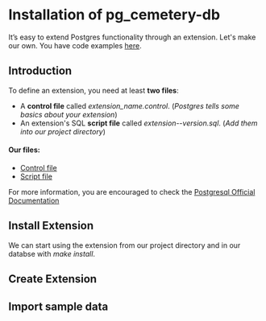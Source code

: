 # Installation of pg_cemetery-db
It’s easy to extend Postgres functionality through an extension. Let's make our own. You have code examples [here](https://github.com/adjust/postgresql_extension_demo/tree/part_i).
## Introduction
To define an extension, you need at least **two files**:

* A **control file** called _extension_name.control_. (_Postgres tells some basics about your extension_)
* An extension's SQL **script file** called _extension--version.sql_. (_Add them into our project directory_)
#### Our files:

* [Control file](https://github.com/JoanCano/pg_cemetery-db/blob/master/ext/pg_cemetery.control)
* [Script file](https://github.com/JoanCano/pg_cemetery-db/blob/master/ext/makefile)

For more information, you are encouraged to check the [Postgresql Official Documentation](https://www.postgresql.org/docs/9.5/static/extend-extensions.html)

## Install Extension
We can start using the extension from our project directory and in our databse with _make install_.

## Create Extension

## Import sample data
